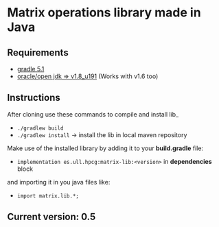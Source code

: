 # Matrix operations library made in Java

## Requirements
- [gradle 5.1](https://gradle.org/releases/)
- [oracle/open jdk => v1.8_u191](https://www.oracle.com/technetwork/java/javase/downloads/jdk8-downloads-2133151.html)
(Works with v1.6 too)

## Instructions
After cloning use these commands to compile and install lib_
- `./gradlew build`
- `./gradlew install` -> install the lib in local maven repository

Make use of the installed library by adding it to your **build.gradle** file:
- `implementation es.ull.hpcg:matrix-lib:<version>` in **dependencies** block
  
and importing it in you java files like:
- `import matrix.lib.*;`


## Current version: 0.5
